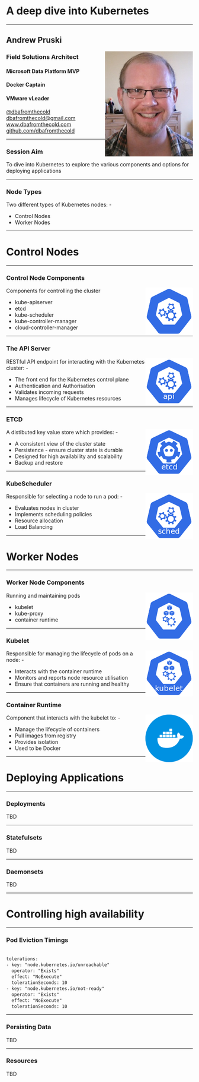 # A deep dive into Kubernetes

---

## Andrew Pruski

<img src="images/apruski.jpg" style="float: right"/>

### Field Solutions Architect
#### Microsoft Data Platform MVP
#### Docker Captain
#### VMware vLeader

<!-- .slide: style="text-align: left;"> -->
<i class="fab fa-twitter"></i><a href="https://twitter.com/dbafromthecold">  @dbafromthecold</a><br>
<i class="fas fa-envelope"></i>  dbafromthecold@gmail.com<br>
<i class="fab fa-wordpress"></i>  www.dbafromthecold.com<br>
<i class="fab fa-github"></i><a href="https://github.com/dbafromthecold">  github.com/dbafromthecold</a>

---

### Session Aim
<!-- .slide: style="text-align: left;"> -->
To dive into Kubernetes to explore the various components and options for deploying applications

---

### Node Types
<!-- .slide: style="text-align: left;"> -->
Two different types of Kubernetes nodes: -<br>
- Control Nodes<br>
- Worker Nodes<br>

---

# Control Nodes

---

### Control Node Components
<img src="images/control-128.png" style="float: right"/>

<!-- .slide: style="text-align: left;"> -->
Components for controlling the cluster<br>
- kube-apiserver<br>
- etcd<br>
- kube-scheduler<br>
- kube-controller-manager<br>
- cloud-controller-manager<br>

---

### The API Server
<!-- .slide: style="text-align: left;"> -->
<img src="images/api-128.png" style="float: right"/>

RESTful API endpoint for interacting with the Kubernetes cluster: -
- The front end for the Kubernetes control plane
- Authentication and Authorisation
- Validates incoming requests
- Manages lifecycle of Kubernetes resources

---

### ETCD
<img src="images/etcd-128.png" style="float: right"/>

A distibuted key value store which provides: -
- A consistent view of the cluster state
- Persistence - ensure cluster state is durable
- Designed for high availability and scalability
- Backup and restore

---

### KubeScheduler
<img src="images/sched-128.png" style="float: right"/>

Responsible for selecting a node to run a pod: -
- Evaluates nodes in cluster
- Implements scheduling policies
- Resource allocation
- Load Balancing

---

# Worker Nodes

---

### Worker Node Components
<!-- .slide: style="text-align: left;"> -->
<img src="images/node-128.png" style="float: right"/>

Running and maintaining pods<br>
- kubelet<br>
- kube-proxy<br>
- container runtime

---

### Kubelet
<img src="images/kubelet-128.png" style="float: right"/>

Responsible for managing the lifecycle of pods on a node: -
- Interacts with the container runtime
- Monitors and reports node resource utilisation
- Ensure that containers are running and healthy

---

### Container Runtime
<img src="images/docker.png" style="float: right"/>

Component that interacts with the kubelet to: -
- Manage the lifecycle of containers
- Pull images from registry
- Provides isolation
- Used to be Docker

---

# Deploying Applications

---

### Deployments
<!-- .slide: style="text-align: left;"> -->

TBD

---

### Statefulsets
<!-- .slide: style="text-align: left;"> -->

TBD

---

### Daemonsets
<!-- .slide: style="text-align: left;"> -->

TBD

---

# Controlling high availability

---

### Pod Eviction Timings
<!-- .slide: style="text-align: left;"> -->

<pre><code>
tolerations:
- key: "node.kubernetes.io/unreachable"
  operator: "Exists"
  effect: "NoExecute"
  tolerationSeconds: 10
- key: "node.kubernetes.io/not-ready"
  operator: "Exists"
  effect: "NoExecute"
  tolerationSeconds: 10
</pre></code>

---

### Persisting Data
<!-- .slide: style="text-align: left;"> -->

TBD

---

### Resources
<!-- .slide: style="text-align: left;"> -->

TBD